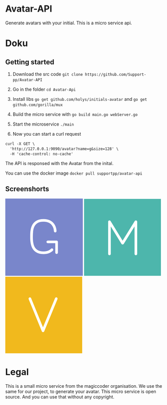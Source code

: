 # Avatar-API

Generate avatars with your initial. This is a micro service api.

# Doku

## Getting started

1. Download the src code `git clone https://github.com/Support-pp/Avatar-API`
2. Go in the folder `cd Avatar-Api`
3. Install libs `go get github.com/holys/initials-avatar` and `go get github.com/gorilla/mux`
4. Build the micro service with `go build main.go webServer.go`
5. Start the microservice `./main`

6. Now you can start a curl request

```
curl -X GET \
  'http://127.0.0.1:9090/avatar?name=g&size=128' \
  -H 'cache-control: no-cache'
```

The API is responsed with the Avatar from the inital.

You can use the docker image `docker pull supportpp/avatar-api`

## Screenshorts

![Alt text](/example_images/g.png "G")
![Alt text](/example_images/m.png "M")
![Alt text](/example_images/v.png "V")

# Legal

This is a small micro service from the magiccoder organisation. We use the same for our project, to generate your avatar. This micro service is open source. And you can use that without any copyright.

